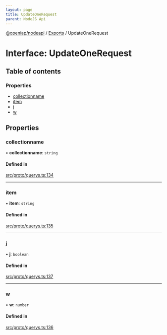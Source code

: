 ```yaml
---
layout: page
title: UpdateOneRequest
parent: NodeJS Api
---
```

[@openiap/nodeapi](../README.html#) / [Exports](../modules.html#) / UpdateOneRequest

# Interface: UpdateOneRequest

## Table of contents

### Properties

- [collectionname](UpdateOneRequest.html##collectionname)
- [item](UpdateOneRequest.html##item)
- [j](UpdateOneRequest.html##j)
- [w](UpdateOneRequest.html##w)

## Properties

### collectionname

• **collectionname**: `string`

#### Defined in

[src/proto/querys.ts:134](https://github.com/openiap/nodeapi/blob/a6b5438/src/proto/querys.ts#L134)

___

### item

• **item**: `string`

#### Defined in

[src/proto/querys.ts:135](https://github.com/openiap/nodeapi/blob/a6b5438/src/proto/querys.ts#L135)

___

### j

• **j**: `boolean`

#### Defined in

[src/proto/querys.ts:137](https://github.com/openiap/nodeapi/blob/a6b5438/src/proto/querys.ts#L137)

___

### w

• **w**: `number`

#### Defined in

[src/proto/querys.ts:136](https://github.com/openiap/nodeapi/blob/a6b5438/src/proto/querys.ts#L136)
